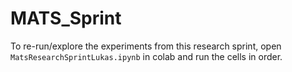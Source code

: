 # MATS_Sprint
To re-run/explore the experiments from this research sprint, open `MatsResearchSprintLukas.ipynb` in colab and run the cells in order.
